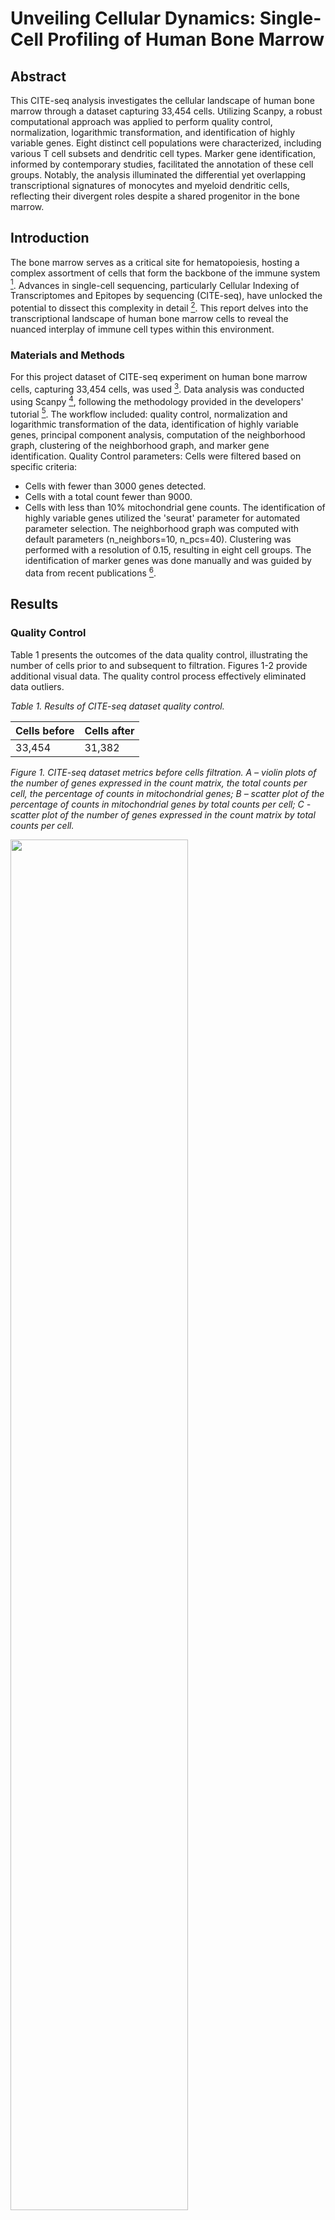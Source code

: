 # Unveiling Cellular Dynamics: Single-Cell Profiling of Human Bone Marrow

## Abstract
This CITE-seq analysis investigates the cellular landscape of human bone marrow through a dataset capturing 33,454 cells. Utilizing Scanpy, a robust computational approach was applied to perform quality control, normalization, logarithmic transformation, and identification of highly variable genes. Eight distinct cell populations were characterized, including various T cell subsets and dendritic cell types. Marker gene identification, informed by contemporary studies, facilitated the annotation of these cell groups. Notably, the analysis illuminated the differential yet overlapping transcriptional signatures of monocytes and myeloid dendritic cells, reflecting their divergent roles despite a shared progenitor in the bone marrow.

## Introduction
The bone marrow serves as a critical site for hematopoiesis, hosting a complex assortment of cells that form the backbone of the immune system [^1]. Advances in single-cell sequencing, particularly Cellular Indexing of Transcriptomes and Epitopes by sequencing (CITE-seq), have unlocked the potential to dissect this complexity in detail [^2]. This report delves into the transcriptional landscape of human bone marrow cells to reveal the nuanced interplay of immune cell types within this environment.

### Materials and Methods
For this project dataset of CITE-seq experiment on human bone marrow cells, capturing 33,454 cells, was used [^3].
Data analysis was conducted using Scanpy [^4], following the methodology provided in the developers' tutorial [^5]. The workflow included: quality control, normalization and logarithmic transformation of the data, identification of highly variable genes, principal component analysis, computation of the neighborhood graph, clustering of the neighborhood graph, and marker gene identification.
Quality Control parameters: Cells were filtered based on specific criteria:
-	Cells with fewer than 3000 genes detected.
-	Cells with a total count fewer than 9000.
-	Cells with less than 10% mitochondrial gene counts.
The identification of highly variable genes utilized the 'seurat' parameter for automated parameter selection.
The neighborhood graph was computed with default parameters (n_neighbors=10, n_pcs=40). Clustering was performed with a resolution of 0.15, resulting in eight cell groups.
The identification of marker genes was done manually and was guided by data from recent publications [^6].

## Results
### Quality Control
Table 1 presents the outcomes of the data quality control, illustrating the number of cells prior to and subsequent to filtration. Figures 1-2 provide additional visual data. The quality control process effectively eliminated data outliers.

_Table 1. Results of CITE-seq dataset quality control._

|Cells before|Cells after|
|---|---|
|33,454|31,382|

_Figure 1. CITE-seq dataset metrics before cells filtration. A – violin plots of the number of genes expressed in the count matrix, the total counts per cell, the percentage of counts in mitochondrial genes; B – scatter plot of the percentage of counts in mitochondrial genes by total counts per cell; C - scatter plot of the number of genes expressed in the count matrix by total counts per cell._

<div style='justify-content: center'>
<img src="https://github.com/iliapopov17/BI-Workshop-miniProjects/blob/main/Project_09/imgs/09_Fig1.png" align='center', width="75%">
</div>

_Figure 2. CITE-seq dataset metrics after cells filtration. A – violin plots of the number of genes expressed in the count matrix, the total counts per cell, the percentage of counts in mitochondrial genes; B – scatter plot of the percentage of counts in mitochondrial genes by total counts per cell; C - scatter plot of the number of genes expressed in the count matrix by total counts per cell._

<div style='justify-content: center'>
<img src="https://github.com/iliapopov17/BI-Workshop-miniProjects/blob/main/Project_09/imgs/09_Fig2.png" align='center', width="75%">
</div>

### Annotated cell types
Figure 3 revealed eight major groups of cells from the dataset which included:
-	Proliferating macrophages and monocytes
-	CD4+ transitional memory
-	CD8+ terminally exhausted
-	Monocytes
-	B cells
-	Plasma B cells
-	Plasmacytoid dendritic cells (pDCs)
-	Myeloid dendritic cells (mDCs)

_Figure 3. T-distributed Stochastic Neighbor Embedding (t-SNE) Clustering of Annotated Cell Types._

<div style='justify-content: center'>
<img src="https://github.com/iliapopov17/BI-Workshop-miniProjects/blob/main/Project_09/imgs/09_Fig3.png" align='center', width="50%">
</div>

### Marker genes
The list of marker genes was established based on recent work6, as shown in Table 2.
Visualization of marker genes and annotated cell types is provided in Figure 4.

_Table 2. List of marker genes for each cell type._

|Group|Markers|Cell type|
|-----|-------|---------|
|0|PCNA, TOP2A, STMN1, TUBA1B|Macro. and mono. prolif|
|1|RORA, CCR7|CD4 transitional memory|
|2|FCN1, VCAN, AIF1|Monocytes|
|3|CCL5, NKG7, GZMA|CD8 terminally exhausted|
|4|CD79A, CD79B, MS4A1|B cells|
|5|IRF8, TCF4, BCLL11A, SPIb|pDC|
|6|SPI1, CD68|mDC|
|7|TNFRSF17, CD38, IGHG1|Plasma B cells|

_Figure 4. Marker genes visualization. A – Dot Plot Visualization of Marker Gene Expression Across Cell Types; B – Violin Plot Distribution of Marker Gene Expression Across Cell Types._

<div style='justify-content: center'>
<img src="https://github.com/iliapopov17/BI-Workshop-miniProjects/blob/main/Project_09/imgs/09_Fig4.png" align='center', width="50%">
</div>

## Discussion
The annotation of seven out of the eight cell populations demonstrated definitive results. An exception was observed in the CD4+ transitional memory group, which showed a lower expression of genes, annotated specifically with the markers RORA and CCR7. A point of particular interest is the overlap in the gene expression profiles of Monocytes and Myeloid dendritic cells (mDCs). Monocytes were primarily identified by the expression of FCN1, VCAN, and AIF1, while exhibiting lower levels of SPI1 and CD68. In contrast, mDCs shared the expression of FCN1 and AIF1 but were distinctively marked by higher levels of SPI1 and CD68, which are more definitive for this group. This annotation approach considered the bone marrow origin of these cells, recognizing the shared lineage yet distinct transcriptional and functional profiles—monocytes being key in inflammatory processes and mDCs in antigen presentation and T cell activation [^7], [^8].


# Supplementary files for project report:

**Files**:
- `BI_Project_8_Popov.pdf`  - report on the project in thesis format
- `09_Lab_journal.ipynb` - laboratory journal with commands to reproduce pipeline
- Dataset for this work is available at my [Google Drive](https://drive.google.com/drive/folders/12BzKtr0yRJ-nNJiplJyBLH3Rh1ohfmKd?usp=sharing)
- I used the pipeline from the Scanpy tutorial
- I know about existence of the "Single-cell best practices book". The problem is that right now it is impossible to be used. It requires using both `Pyhon` and `R` at the same time. Yet the newest version of `rpy2` is broken. Version 3.5.1 is not compatible with `anndata2ri`. Closed loop. I wish to learn more from the "Single-cell best practices book" in a bright future.

[^1]: Lucas, D. Structural organization of the bone marrow and its role in hematopoiesis. Curr. Opin. Hematol. 28, 36–42 (2021).
[^2]: Stoeckius, M. et al. Simultaneous epitope and transcriptome measurement in single cells. Nat. Methods 14, 865–868 (2017).
[^3]: Stuart, T. et al. Comprehensive integration of single-cell data. Cell 177, 1888-1902.e21 (2019).
[^4]: Wolf, F. A., Angerer, P. & Theis, F. J. SCANPY: large-scale single-cell gene expression data analysis. Genome Biol. 19, 15 (2018).
[^5]: Scanpy tutorials — scanpy-tutorials 0.1.dev50+g02c4946 documentation. https://scanpy-tutorials.readthedocs.io/en/latest/.
[^6]: Nirmal, A. J. et al. Immune Cell Gene Signatures for Profiling the Microenvironment of Solid Tumors. Cancer Immunol. Res. 6, 1388–1400 (2018).
[^7]: van Leeuwen-Kerkhoff, N. et al. Human Bone Marrow-Derived Myeloid Dendritic Cells Show an Immature Transcriptional and Functional Profile Compared to Their Peripheral Blood Counterparts and Separate from Slan+ Non-Classical Monocytes. Front. Immunol. 9, 1619 (2018).
[^8]: Wacleche, V. S., Tremblay, C. L., Routy, J.-P. & Ancuta, P. The Biology of Monocytes and Dendritic Cells: Contribution to HIV Pathogenesis. Viruses 10, 65 (2018).
